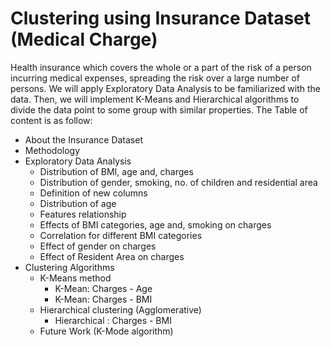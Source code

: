 # Clustering using Insurance Dataset (Medical Charge) 
Health insurance which covers the whole or a part of the risk of a person incurring medical expenses, spreading the risk over a large number of persons. We will apply Exploratory Data Analysis to be familiarized with the data. Then, we will implement K-Means and Hierarchical algorithms to divide the data point to some group with similar properties. The Table of content is as follow:
+ About the Insurance Dataset
+ Methodology
+ Exploratory Data Analysis
  * Distribution of BMI, age and, charges
  * Distribution of gender, smoking, no. of children and residential area
  * Definition of new columns
  * Distribution of age
  * Features relationship
  * Effects of BMI categories, age and, smoking on charges
  * Correlation for different BMI categories
  * Effect of gender on charges
  * Effect of Resident Area on charges
+ Clustering Algorithms
  * K-Means method
    * K-Mean: Charges - Age
    * K-Mean: Charges - BMI
  * Hierarchical clustering (Agglomerative)
    * Hierarchical : Charges - BMI
  * Future Work (K-Mode algorithm)
